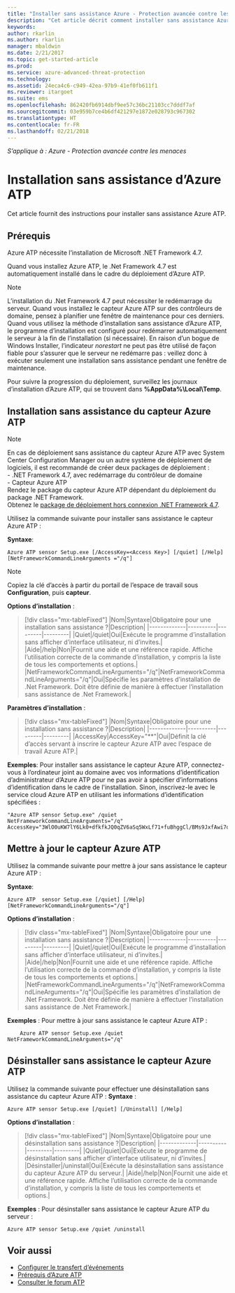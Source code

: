 ```yaml
---
title: "Installer sans assistance Azure - Protection avancée contre les menaces | Microsoft Docs"
description: "Cet article décrit comment installer sans assistance Azure ATP."
keywords: 
author: rkarlin
ms.author: rkarlin
manager: mbaldwin
ms.date: 2/21/2017
ms.topic: get-started-article
ms.prod: 
ms.service: azure-advanced-threat-protection
ms.technology: 
ms.assetid: 24eca4c6-c949-42ea-97b9-41ef0fb611f1
ms.reviewer: itargoet
ms.suite: ems
ms.openlocfilehash: 862420fb6914dbf9ee57c36bc21103cc7dddf7af
ms.sourcegitcommit: 03e959b7ce4b6df421297e1872e028793c967302
ms.translationtype: HT
ms.contentlocale: fr-FR
ms.lasthandoff: 02/21/2018
---
```

*S’applique à : Azure - Protection avancée contre les menaces*


# <a name="azure-atp-silent-installation"></a>Installation sans assistance d’Azure ATP
Cet article fournit des instructions pour installer sans assistance Azure ATP.

## <a name="prerequisites"></a>Prérequis

Azure ATP nécessite l’installation de Microsoft .NET Framework 4.7. 

Quand vous installez Azure ATP, le .Net Framework 4.7 est automatiquement installé dans le cadre du déploiement d’Azure ATP.

> [!Note] 
> L’installation du .Net Framework 4.7 peut nécessiter le redémarrage du serveur. Quand vous installez le capteur Azure ATP sur des contrôleurs de domaine, pensez à planifier une fenêtre de maintenance pour ces derniers.
Quand vous utilisez la méthode d’installation sans assistance d’Azure ATP, le programme d’installation est configuré pour redémarrer automatiquement le serveur à la fin de l’installation (si nécessaire). En raison d’un bogue de Windows Installer, l’indicateur *norestart* ne peut pas être utilisé de façon fiable pour s’assurer que le serveur ne redémarre pas : veillez donc à exécuter seulement une installation sans assistance pendant une fenêtre de maintenance.

Pour suivre la progression du déploiement, surveillez les journaux d’installation d’Azure ATP, qui se trouvent dans **%AppData%\Local\Temp**.



## <a name="azure-atp-sensor-silent-installation"></a>Installation sans assistance du capteur Azure ATP

> [!NOTE]
> En cas de déploiement sans assistance du capteur Azure ATP avec System Center Configuration Manager ou un autre système de déploiement de logiciels, il est recommandé de créer deux packages de déploiement :</br>- .NET Framework 4.7, avec redémarrage du contrôleur de domaine</br>- Capteur Azure ATP </br>Rendez le package du capteur Azure ATP dépendant du déploiement du package .NET Framework. </br>Obtenez le [package de déploiement hors connexion .NET Framework 4.7](https://www.microsoft.com/download/details.aspx?id=49982). 


Utilisez la commande suivante pour installer sans assistance le capteur Azure ATP :

**Syntaxe**:

    Azure ATP sensor Setup.exe [/AccessKey=<Access Key>] [/quiet] [/Help] [NetFrameworkCommandLineArguments ="/q"] 
   

> [!NOTE]
> Copiez la clé d’accès à partir du portail de l’espace de travail sous **Configuration**, puis **capteur**.


**Options d’installation** :

> [!div class="mx-tableFixed"]
|Nom|Syntaxe|Obligatoire pour une installation sans assistance ?|Description|
|-------------|----------|---------|---------|
|Quiet|/quiet|Oui|Exécute le programme d’installation sans afficher d’interface utilisateur, ni d’invites.|
|Aide|/help|Non|Fournit une aide et une référence rapide. Affiche l’utilisation correcte de la commande d’installation, y compris la liste de tous les comportements et options.|
|NetFrameworkCommandLineArguments="/q"|NetFrameworkCommandLineArguments="/q"|Oui|Spécifie les paramètres d’installation de .Net Framework. Doit être définie de manière à effectuer l’installation sans assistance de .Net Framework.|

**Paramètres d’installation** :

> [!div class="mx-tableFixed"]
|Nom|Syntaxe|Obligatoire pour une installation sans assistance ?|Description|
|-------------|----------|---------|---------|
|AccessKey|AccessKey="**"|Oui|Définit la clé d’accès servant à inscrire le capteur Azure ATP avec l’espace de travail Azure ATP.|

**Exemples**: Pour installer sans assistance le capteur Azure ATP, connectez-vous à l’ordinateur joint au domaine avec vos informations d’identification d’administrateur d’Azure ATP pour ne pas avoir à spécifier d’informations d’identification dans le cadre de l'installation. Sinon, inscrivez-le avec le service cloud Azure ATP en utilisant les informations d’identification spécifiées :

    "Azure ATP sensor Setup.exe" /quiet NetFrameworkCommandLineArguments="/q" 
    AccessKey="3WlO0uKW7lY6Lk0+dfkfkJQ0qZV6aSq5WxLf71+fuBhggCl/BMs9JxfAwi7oy9vYGviazUS1EPpzte7z8s4grw==" 
    

## <a name="update-the-azure-atp-sensor"></a>Mettre à jour le capteur Azure ATP

Utilisez la commande suivante pour mettre à jour sans assistance le capteur Azure ATP :

**Syntaxe**:

    Azure ATP  sensor Setup.exe [/quiet] [/Help] [NetFrameworkCommandLineArguments="/q"]


**Options d’installation** :

> [!div class="mx-tableFixed"]
|Nom|Syntaxe|Obligatoire pour une installation sans assistance ?|Description|
|-------------|----------|---------|---------|
|Quiet|/quiet|Oui|Exécute le programme d’installation sans afficher d’interface utilisateur, ni d’invites.|
|Aide|/help|Non|Fournit une aide et une référence rapide. Affiche l’utilisation correcte de la commande d’installation, y compris la liste de tous les comportements et options.|
|NetFrameworkCommandLineArguments="/q"|NetFrameworkCommandLineArguments="/q"|Oui|Spécifie les paramètres d’installation de .Net Framework. Doit être définie de manière à effectuer l’installation sans assistance de .Net Framework.|


**Exemples** : Pour mettre à jour sans assistance le capteur Azure ATP :

        Azure ATP sensor Setup.exe /quiet NetFrameworkCommandLineArguments="/q"

## <a name="uninstall-the-azure-atp-sensor-silently"></a>Désinstaller sans assistance le capteur Azure ATP

Utilisez la commande suivante pour effectuer une désinstallation sans assistance du capteur Azure ATP : **Syntaxe** :

    Azure ATP sensor Setup.exe [/quiet] [/Uninstall] [/Help]
    
**Options d’installation** :

> [!div class="mx-tableFixed"]
|Nom|Syntaxe|Obligatoire pour une désinstallation sans assistance ?|Description|
|-------------|----------|---------|---------|
|Quiet|/quiet|Oui|Exécute le programme de désinstallation sans afficher d’interface utilisateur, ni d’invites.|
|Désinstaller|/uninstall|Oui|Exécute la désinstallation sans assistance du capteur Azure ATP du serveur.|
|Aide|/help|Non|Fournit une aide et une référence rapide. Affiche l’utilisation correcte de la commande d’installation, y compris la liste de tous les comportements et options.|

**Exemples** : Pour désinstaller sans assistance le capteur Azure ATP du serveur :


    Azure ATP sensor Setup.exe /quiet /uninstall
    



## <a name="see-also"></a>Voir aussi

- [Configurer le transfert d’événements](configure-event-forwarding.md)
- [Prérequis d’Azure ATP](atp-prerequisites.md)
- [Consulter le forum ATP](https://aka.ms/azureatpcommunity)